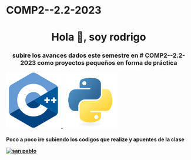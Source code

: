 # COMP2--2.2-2023
<h1 align="center">Hola 👋, soy rodrigo</h1>
<h3 align="center">subire los avances dados este semestre en # COMP2--2.2-2023 como proyectos pequeños en forma de práctica</ h3>

<p align="left"> <a href="https://www.w3schools.com/cpp/" target="_blank" rel="noreferrer"> <img src="https://raw.githubusercontent.com/devicons/devicon/master/icons/cplusplus/cplusplus-original.svg" alt="cplusplus" width="150" height="150"/> </a> <a href="https://www.python.org" target="_blank" rel="noreferrer"> <img src="https://raw.githubusercontent.com/devicons/devicon/master/icons/python/python-original.svg" alt="python" width="150" height="150"/> </a> </p>
<h4 align="left">Poco a poco ire subiendo los codigos que realize y apuentes de la clase </ h4>

<p align="left"> <a href="https://www.w3schools.com/cpp/" target="_blank" rel="noreferrer"> <img src="https://blog.ucsp.edu.pe/hubfs/logo-de-UCSP-16.png" alt="san pablo" width="150" height="250"/> </d> 
